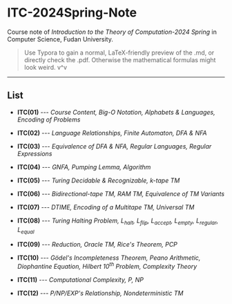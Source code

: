 # ITC-2024Spring-Note
Course note of *Introduction to the Theory of Computation-2024 Spring* in Computer Science, Fudan University.
> Use Typora to gain a normal, LaTeX-friendly preview of the .md, or directly check the .pdf. Otherwise the mathematical formulas might look weird. v^v
***
## List
- **ITC(01)**  ---  *Course Content, Big-O Notation, Alphabets & Languages, Encoding of Problems*

- **ITC(02)**  ---  *Language Relationships, Finite Automaton, DFA & NFA*

- **ITC(03)**  ---  *Equivalence of DFA & NFA, Regular Languages, Regular Expressions*

- **ITC(04)**  ---  *GNFA, Pumping Lemma, Algorithm*

- **ITC(05)**  ---  *Turing Decidable & Recognizable, k-tape TM*

- **ITC(06)**  ---  *Bidirectional-tape TM, RAM TM, Equivalence of TM Variants*

- **ITC(07)**  ---  *DTIME, Encoding of a Multitape TM, Universal TM*

- **ITC(08)**  ---  *Turing Halting Problem, $L_{halt}$, $L_{flip}$, $L_{accept}$, $L_{empty}$, $L_{regular}$, $L_{equal}$*

- **ITC(09)**  ---  *Reduction, Oracle TM, Rice's Theorem, PCP*

- **ITC(10)**  ---  *Gödel's Incompleteness Theorem, Peano Arithmetic, Diophantine Equation, Hilbert $10^{th}$ Problem, Complexity Theory*

- **ITC(11)**  ---  *Computational Complexity, P, NP*

- **ITC(12)**  ---  *P/NP/EXP's Relationship, Nondeterministic TM*

